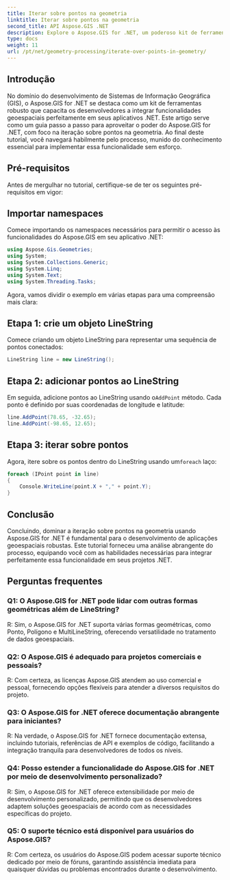```yaml
---
title: Iterar sobre pontos na geometria
linktitle: Iterar sobre pontos na geometria
second_title: API Aspose.GIS .NET
description: Explore o Aspose.GIS for .NET, um poderoso kit de ferramentas para integração perfeita de funcionalidades geoespaciais em seus aplicativos .NET.
type: docs
weight: 11
url: /pt/net/geometry-processing/iterate-over-points-in-geometry/
---
```

## Introdução

No domínio do desenvolvimento de Sistemas de Informação Geográfica (GIS), o Aspose.GIS for .NET se destaca como um kit de ferramentas robusto que capacita os desenvolvedores a integrar funcionalidades geoespaciais perfeitamente em seus aplicativos .NET. Este artigo serve como um guia passo a passo para aproveitar o poder do Aspose.GIS for .NET, com foco na iteração sobre pontos na geometria. Ao final deste tutorial, você navegará habilmente pelo processo, munido do conhecimento essencial para implementar essa funcionalidade sem esforço.

## Pré-requisitos

Antes de mergulhar no tutorial, certifique-se de ter os seguintes pré-requisitos em vigor:

## Importar namespaces

Comece importando os namespaces necessários para permitir o acesso às funcionalidades do Aspose.GIS em seu aplicativo .NET:

```csharp
using Aspose.Gis.Geometries;
using System;
using System.Collections.Generic;
using System.Linq;
using System.Text;
using System.Threading.Tasks;
```

Agora, vamos dividir o exemplo em várias etapas para uma compreensão mais clara:

## Etapa 1: crie um objeto LineString

Comece criando um objeto LineString para representar uma sequência de pontos conectados:

```csharp
LineString line = new LineString();
```

## Etapa 2: adicionar pontos ao LineString

 Em seguida, adicione pontos ao LineString usando o`AddPoint` método. Cada ponto é definido por suas coordenadas de longitude e latitude:

```csharp
line.AddPoint(78.65, -32.65);
line.AddPoint(-98.65, 12.65);
```

## Etapa 3: iterar sobre pontos

Agora, itere sobre os pontos dentro do LineString usando um`foreach` laço:

```csharp
foreach (IPoint point in line)
{
    Console.WriteLine(point.X + "," + point.Y);
}
```

## Conclusão

Concluindo, dominar a iteração sobre pontos na geometria usando Aspose.GIS for .NET é fundamental para o desenvolvimento de aplicações geoespaciais robustas. Este tutorial forneceu uma análise abrangente do processo, equipando você com as habilidades necessárias para integrar perfeitamente essa funcionalidade em seus projetos .NET.

## Perguntas frequentes

### Q1: O Aspose.GIS for .NET pode lidar com outras formas geométricas além de LineString?

R: Sim, o Aspose.GIS for .NET suporta várias formas geométricas, como Ponto, Polígono e MultiLineString, oferecendo versatilidade no tratamento de dados geoespaciais.

### Q2: O Aspose.GIS é adequado para projetos comerciais e pessoais?

R: Com certeza, as licenças Aspose.GIS atendem ao uso comercial e pessoal, fornecendo opções flexíveis para atender a diversos requisitos do projeto.

### Q3: O Aspose.GIS for .NET oferece documentação abrangente para iniciantes?

R: Na verdade, o Aspose.GIS for .NET fornece documentação extensa, incluindo tutoriais, referências de API e exemplos de código, facilitando a integração tranquila para desenvolvedores de todos os níveis.

### Q4: Posso estender a funcionalidade do Aspose.GIS for .NET por meio de desenvolvimento personalizado?

R: Sim, o Aspose.GIS for .NET oferece extensibilidade por meio de desenvolvimento personalizado, permitindo que os desenvolvedores adaptem soluções geoespaciais de acordo com as necessidades específicas do projeto.

### Q5: O suporte técnico está disponível para usuários do Aspose.GIS?

R: Com certeza, os usuários do Aspose.GIS podem acessar suporte técnico dedicado por meio de fóruns, garantindo assistência imediata para quaisquer dúvidas ou problemas encontrados durante o desenvolvimento.